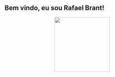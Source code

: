 ## Bem vindo, eu sou Rafael Brant!
<div align="center">
  <a href="https://github.com/rafaballerini">
  <img height="180em" src="https://github-readme-stats.vercel.app/api?username=RafaelBrantPr&show_icons=true&theme=city_lights&include_all_commits=true&count_private=true"/>
</div>
<br>

